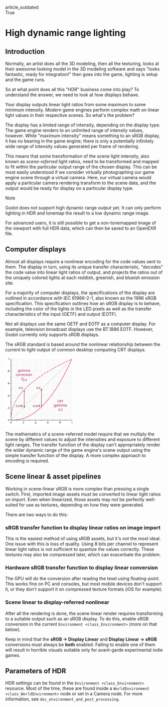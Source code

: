 article\_outdated  
True

# High dynamic range lighting

## Introduction

Normally, an artist does all the 3D modeling, then all the texturing,
looks at their awesome looking model in the 3D modeling software and
says "looks fantastic, ready for integration!" then goes into the game,
lighting is setup and the game runs.

So at what point does all this "HDR" business come into play? To
understand the answer, we need to look at how displays behave.

Your display outputs linear light ratios from some maximum to some
minimum intensity. Modern game engines perform complex math on linear
light values in their respective scenes. So what's the problem?

The display has a limited range of intensity, depending on the display
type. The game engine renders to an unlimited range of intensity values,
however. While "maximum intensity" means something to an sRGB display,
it has no bearing in the game engine; there is only a potentially
infinitely wide range of intensity values generated per frame of
rendering.

This means that some transformation of the scene light intensity, also
known as *scene-referred* light ratios, need to be transformed and
mapped to fit within the particular output range of the chosen display.
This can be most easily understood if we consider virtually
photographing our game engine scene through a virtual camera. Here, our
virtual camera would apply a particular camera rendering transform to
the scene data, and the output would be ready for display on a
particular display type.

Note

Godot does not support high dynamic range *output* yet. It can only
perform lighting in HDR and tonemap the result to a low dynamic range
image.

For advanced users, it is still possible to get a non-tonemapped image
of the viewport with full HDR data, which can then be saved to an
OpenEXR file.

## Computer displays

Almost all displays require a nonlinear encoding for the code values
sent to them. The display in turn, using its unique transfer
characteristic, "decodes" the code value into linear light ratios of
output, and projects the ratios out of the uniquely colored lights at
each reddish, greenish, and blueish emission site.

For a majority of computer displays, the specifications of the display
are outlined in accordance with IEC 61966-2-1, also known as the 1996
sRGB specification. This specification outlines how an sRGB display is
to behave, including the color of the lights in the LED pixels as well
as the transfer characteristics of the input (OETF) and output (EOTF).

Not all displays use the same OETF and EOTF as a computer display. For
example, television broadcast displays use the BT.1886 EOTF. However,
Godot currently only supports sRGB displays.

The sRGB standard is based around the nonlinear relationship between the
current to light output of common desktop computing CRT displays.

![image](img/hdr_gamma.png)

The mathematics of a scene-referred model require that we multiply the
scene by different values to adjust the intensities and exposure to
different light ranges. The transfer function of the display can't
appropriately render the wider dynamic range of the game engine's scene
output using the simple transfer function of the display. A more complex
approach to encoding is required.

## Scene linear & asset pipelines

Working in scene-linear sRGB is more complex than pressing a single
switch. First, imported image assets must be converted to linear light
ratios on import. Even when linearized, those assets may not be
perfectly well-suited for use as textures, depending on how they were
generated.

There are two ways to do this:

### sRGB transfer function to display linear ratios on image import

This is the easiest method of using sRGB assets, but it's not the most
ideal. One issue with this is loss of quality. Using 8 bits per channel
to represent linear light ratios is not sufficient to quantize the
values correctly. These textures may also be compressed later, which can
exacerbate the problem.

### Hardware sRGB transfer function to display linear conversion

The GPU will do the conversion after reading the texel using
floating-point. This works fine on PC and consoles, but most mobile
devices don't support it, or they don't support it on compressed texture
formats (iOS for example).

### Scene linear to display-referred nonlinear

After all the rendering is done, the scene linear render requires
transforming to a suitable output such as an sRGB display. To do this,
enable sRGB conversion in the current `Environment <class_Environment>`
(more on that below).

Keep in mind that the **sRGB -&gt; Display Linear** and **Display Linear
-&gt; sRGB** conversions must always be **both** enabled. Failing to
enable one of them will result in horrible visuals suitable only for
avant-garde experimental indie games.

## Parameters of HDR

HDR settings can be found in the `Environment <class_Environment>`
resource. Most of the time, these are found inside a
`WorldEnvironment <class_WorldEnvironment>` node or set in a Camera
node. For more information, see `doc_environment_and_post_processing`.
